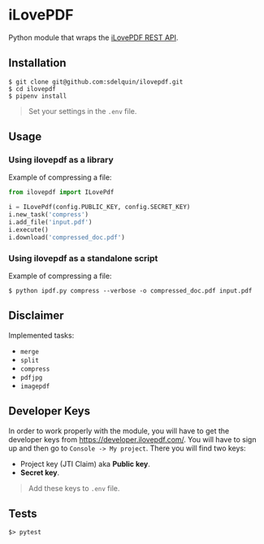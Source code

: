 # iLovePDF

Python module that wraps the [iLovePDF REST API](https://developer.ilovepdf.com/docs/api-reference).

## Installation

~~~console
$ git clone git@github.com:sdelquin/ilovepdf.git
$ cd ilovepdf
$ pipenv install
~~~

> Set your settings in the `.env` file.

## Usage

### Using ilovepdf as a library

Example of compressing a file:
```python
from ilovepdf import ILovePdf

i = ILovePdf(config.PUBLIC_KEY, config.SECRET_KEY)
i.new_task('compress')
i.add_file('input.pdf')
i.execute()
i.download('compressed_doc.pdf')
```

### Using ilovepdf as a standalone script

Example of compressing a file:

~~~console
$ python ipdf.py compress --verbose -o compressed_doc.pdf input.pdf
~~~

## Disclaimer

Implemented tasks:
* `merge`
* `split`
* `compress`
* `pdfjpg`
* `imagepdf`

## Developer Keys

In order to work properly with the module, you will have to get the developer keys from https://developer.ilovepdf.com/. You will have to sign up and then go to `Console -> My project`. There you will find two keys:
- Project key (JTI Claim) aka **Public key**.
- **Secret key**.

> Add these keys to `.env` file.

## Tests

```console
$> pytest
```
